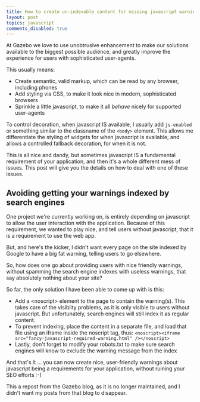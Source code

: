 ```yaml
---
title: How to create un-indexable content for missing javascript warnings
layout: post
topics: javascript
comments_disabled: true
---
```


At Gazebo we love to use unobtrusive enhancement to make our solutions available to the biggest possible audience, and greatly improve the experience for users with sophisticated user-agents.

This usually means:

* Create semantic, valid markup, which can be read by any browser, including phones
* Add styling via CSS, to make it look nice in modern, sophisticated browsers
* Sprinkle a little javascript, to make it all *behave* nicely for supported user-agents


To control decoration, when javascript IS available, I usually add `js-enabled` or something similar to the classname of the `<body>` element. This allows me differentiate the styling of widgets for when javascript is available, and allows a controlled fallback decoration, for when it is not.


This is all nice and dandy, but sometimes javascript IS a fundamental requirement of your application, and then it's a whole different mess of issues. This post will give you the details on how to deal with one of these issues.

## Avoiding getting your warnings indexed by search engines

One project we're currently working on, is entirely depending on javascript to allow the user interaction with the application. Because of this requirement, we wanted to play nice, and tell users without javascript, that it is a requirement to use the web app.

But, and here's the kicker, I didn't want every page on the site indexed by Google to have a big fat warning, telling users to go elsewhere.

So, how does one go about providing users with nice friendly warnings, without spamming the search engine indexes with useless warnings, that say absolutely nothing about your site?

So far, the only solution I have been able to come up with is this:

* Add a &lt;noscript&gt; element to the page to contain the warning(s). This takes care of the visiblity problems, as it is only visible to users without javascript. But unfortunately, search engines will still index it as regular content.
* To prevent indexing, place the content in a separate file, and load that file using an iframe inside the noscript tag, thus: `<noscript><iframe src="fancy-javascript-required-warning.html" /></noscript>`
* Lastly, don't forget to modify your robots.txt to make sure search engines will know to exclude the warning message from the index

And that's it ... you can now create nice, user-friendly warnings about javascript being a requirements for your application, without ruining your SEO efforts :-)

This a repost from the Gazebo blog, as it is no longer maintained, and I didn't want my posts from that blog to disappear.